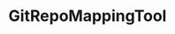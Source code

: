 ---
optionsClassName: GitRepoMappingToolOptions
optionsClassFullName: MigrationTools.Tools.GitRepoMappingToolOptions
configurationSamples:
- name: confinguration.json
  description: 
  code: >-
    {
      "MigrationTools": {
        "CommonTools": {
          "GitRepoMappingTool": {
            "Enabled": true,
            "Mappings": {
              "Source Repo Name": "Target Repo Name"
            }
          }
        }
      }
    }
  sampleFor: MigrationTools.Tools.GitRepoMappingToolOptions
- name: defaults
  description: 
  code: >-
    {
      "MigrationTools": {
        "CommonTools": {
          "GitRepoMappingTool": {
            "Enabled": "True",
            "Mappings": {
              "Source Repo Name": "Target Repo Name"
            }
          }
        }
      }
    }
  sampleFor: MigrationTools.Tools.GitRepoMappingToolOptions
- name: Classic
  description: 
  code: >-
    {
      "$type": "GitRepoMappingToolOptions",
      "Enabled": true,
      "Mappings": {
        "$type": "Dictionary`2",
        "Source Repo Name": "Target Repo Name"
      }
    }
  sampleFor: MigrationTools.Tools.GitRepoMappingToolOptions
description: Used to process the String fields of a work item. This is useful for cleaning up data. It will limit fields to a max length and apply regex replacements based on what is configured. Each regex replacement is applied in order and can be enabled or disabled.
className: GitRepoMappingTool
typeName: Tools
architecture: 
options:
- parameterName: Enabled
  type: Boolean
  description: If set to `true` then the tool will run. Set to `false` and the processor will not run.
  defaultValue: missng XML code comments
- parameterName: Mappings
  type: Dictionary
  description: List of work item mappings.
  defaultValue: '{}'
status: missng XML code comments
processingTarget: missng XML code comments
classFile: /src/MigrationTools/Tools/GitRepoMappingTool.cs
optionsClassFile: /src/MigrationTools/Tools/GitRepoMappingToolOptions.cs

redirectFrom:
- /Reference/Tools/GitRepoMappingToolOptions/
layout: reference
toc: true
permalink: /Reference/Tools/GitRepoMappingTool/
title: GitRepoMappingTool
categories:
- Tools
- 
topics:
- topic: notes
  path: /Tools/GitRepoMappingTool-notes.md
  exists: false
  markdown: ''
- topic: introduction
  path: /Tools/GitRepoMappingTool-introduction.md
  exists: false
  markdown: ''

---